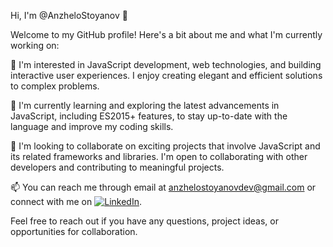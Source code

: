 
Hi, I'm @AnzheloStoyanov 👋

Welcome to my GitHub profile! Here's a bit about me and what I'm currently working on:

👀 I'm interested in JavaScript development, web technologies, and building interactive user experiences. I enjoy creating elegant and efficient solutions to complex problems.

🌱 I'm currently learning and exploring the latest advancements in JavaScript, including ES2015+ features, to stay up-to-date with the language and improve my coding skills.

💞️ I'm looking to collaborate on exciting projects that involve JavaScript and its related frameworks and libraries. I'm open to collaborating with other developers and contributing to meaningful projects.

📫 You can reach me through email at anzhelostoyanovdev@gmail.com or connect with me on [![LinkedIn](https://img.shields.io/badge/-LinkedIn-blue?style=flat-square&logo=Linkedin&logoColor=white&link=YOUR_LINKEDIN_URL)](https://www.linkedin.com/in/anzhelo-stoyanov/).

Feel free to reach out if you have any questions, project ideas, or opportunities for collaboration.
